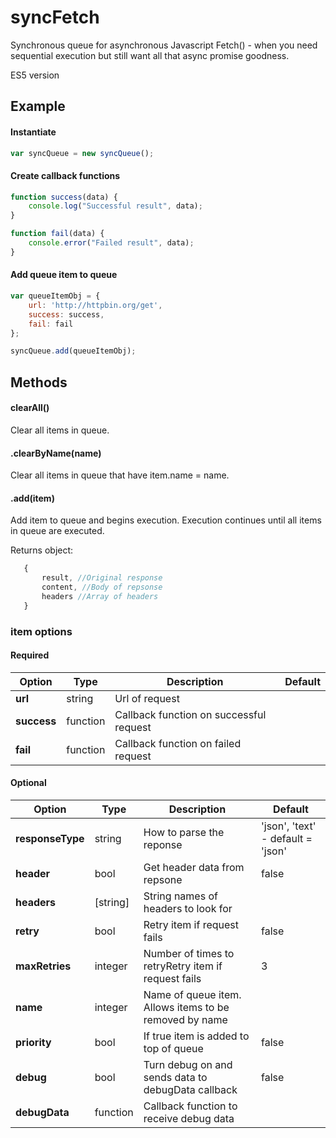 # syncFetch
Synchronous queue for asynchronous Javascript Fetch() - when you need sequential execution but still want all that async promise goodness.

ES5 version

## Example

#### Instantiate
```.js
var syncQueue = new syncQueue();
```
#### Create callback functions
```.js
function success(data) {
    console.log("Successful result", data);
}

function fail(data) {
    console.error("Failed result", data);
}
```
#### Add queue item to queue
```.js
var queueItemObj = {
    url: 'http://httpbin.org/get',
    success: success,
    fail: fail
};

syncQueue.add(queueItemObj); 
 ```
 ## Methods
 
 #### clearAll()
 Clear all items in queue.
 
 #### .clearByName(name)
 Clear all items in queue that have item.name = name.

 #### .add(item)
 Add item to queue and begins execution.  Execution continues until all items in queue are executed.  
 
 Returns object:
 ```.js
    {
        result, //Original response
        content, //Body of repsonse
        headers //Array of headers 
    }
 ```
  
### item options

#### Required
| Option | Type | Description  | Default | 
| --- | --- | --- | --- |
| **url** | string | Url of request ||
| **success** | function | Callback function on successful request ||
| **fail** | function | Callback function on failed request ||

#### Optional
| Option | Type | Description  | Default | 
| --- | --- | --- | --- |
| **responseType** | string | How to parse the reponse | 'json', 'text' - default = 'json' |
| **header** | bool | Get header data from repsone | false |
| **headers** | [string] | String names of headers to look for |  |
| **retry** | bool | Retry item if request fails | false |
| **maxRetries** | integer | Number of times to retryRetry item if request fails | 3 |
| **name** | integer | Name of queue item.  Allows items to be removed by name | |
| **priority** | bool | If true item is added to top of queue | false |
| **debug** | bool | Turn debug on and sends data to debugData callback | false |
| **debugData** | function | Callback function to receive debug data |  |





